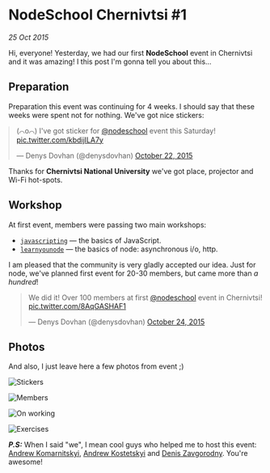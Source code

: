 # NodeSchool Chernivtsi #1

_25 Oct 2015_

Hi, everyone! Yesterday, we had our first **NodeSchool** event in Chernivtsi and it was amazing! I this post I'm gonna tell you about this…

## Preparation

Preparation this event was continuing for 4 weeks. I should say that these weeks were spent not for nothing. We've got nice stickers:

<blockquote class="twitter-tweet" style="margin-left: auto; margin-right: auto;" lang="en"><p lang="en" dir="ltr">(⌒o⌒) I&#39;ve got sticker for <a href="https://twitter.com/nodeschool">@nodeschool</a> event this Saturday! <a href="https://t.co/kbdijILA7y">pic.twitter.com/kbdijILA7y</a></p>&mdash; Denys Dovhan (@denysdovhan) <a href="https://twitter.com/denysdovhan/status/657239458710986752">October 22, 2015</a></blockquote>
<script async src="//platform.twitter.com/widgets.js" charset="utf-8"></script>

Thanks for **Chernivtsi National University** we've got place, projector and Wi-Fi hot-spots.

## Workshop

At first event, members were passing two main workshops:

* [`javascripting`][javascripting] — the basics of JavaScript.
* [`learnyounode`][learnyounode] —  the basics of node: asynchronous i/o, http.

I am pleased that the community is very gladly accepted our idea. Just for node, we've planned first event for 20-30 members, but came more than _a hundred_!

<blockquote class="twitter-tweet" styles="margin-left: auto; margin-right: auto;" lang="en"><p lang="en" dir="ltr">We did it!&#10;Over 100 members at first <a href="https://twitter.com/nodeschool">@nodeschool</a> event in Chernivtsi! <a href="https://t.co/8AqGASHAF1">pic.twitter.com/8AqGASHAF1</a></p>&mdash; Denys Dovhan (@denysdovhan) <a href="https://twitter.com/denysdovhan/status/658022341692231680">October 24, 2015</a></blockquote>
<script async src="//platform.twitter.com/widgets.js" charset="utf-8"></script>

## Photos

And also, I just leave here a few photos from event ;)

![Stickers](http://cs628722.vk.me/v628722858/1cf32/NWn16Obw1J8.jpg)

![Members](http://cs628722.vk.me/v628722878/24d4b/9w4lSHP8cmE.jpg)

![On working](http://cs628722.vk.me/v628722819/1d908/HAdz7pCslFs.jpg)

![Exercises](http://cs628722.vk.me/v628722200/25fdb/7Wgug6oCB88.jpg)

_**P.S:**_ When I said "we", I mean cool guys who helped me to host this event: [Andrew Komarnitskyi][ticapac], [Andrew Kostetskyi][kostyandrew] and [Denis Zavgorodny][DenisZavgorodny]. You're awesome!

[javascripting]: https://github.com/sethvincent/javascripting
[learnyounode]: https://github.com/workshopper/learnyounode

[ticapac]: https://twitter.com/ticapac
[kostyandrew]: https://twitter.com/kostyandrew
[DenisZavgorodny]: https://twitter.com/DenisZavgorodny
